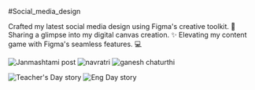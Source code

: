 #Social_media_design

Crafted my latest social media design using Figma's creative toolkit. 🎨 Sharing a glimpse into my digital canvas creation. ✨ Elevating my content game with Figma's seamless features. 💻

![Janmashtami post](https://github.com/NikitaKhuspe1729/Social_media_design/assets/125488086/d30f4bb2-64ff-42be-a81d-537a0e6c9f6b)
![navratri](https://github.com/NikitaKhuspe1729/Social_media_design/assets/125488086/544e3d35-bb25-451d-b81d-0b42106b2e81)
![ganesh chaturthi](https://github.com/NikitaKhuspe1729/Social_media_design/assets/125488086/4e1780be-e1b8-4d7f-8b15-275533f33a91)

![Teacher's Day story](https://github.com/NikitaKhuspe1729/Social_media_design/assets/125488086/8b44370f-8634-4cc1-8c1c-85e1622bf6d6)
![Eng  Day story](https://github.com/NikitaKhuspe1729/Social_media_design/assets/125488086/45eda7b1-ea8b-4bad-96d0-156db73df184)
